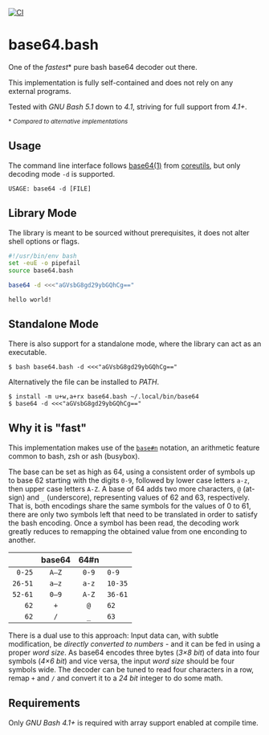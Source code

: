 [![CI](https://github.com/goregath/base64.bash/actions/workflows/tests.yml/badge.svg)](https://github.com/goregath/base64.bash/actions/workflows/tests.yml)


# base64.bash

One of the *fastest*&#x2A; pure bash base64 decoder out there.

This implementation is fully self-contained and does not rely on any external programs.

Tested with _GNU Bash 5.1_ down to _4.1_, striving for full support from _4.1+_.

<sub>&#x2A; *Compared to alternative implementations*</sub>

## Usage

The command line interface follows [base64(1)] from [coreutils], but only decoding mode `-d` is supported.

```plain
USAGE: base64 -d [FILE]
```

## Library Mode

The library is meant to be sourced without prerequisites, it does not alter shell options or flags.

```bash
#!/usr/bin/env bash
set -euE -o pipefail
source base64.bash

base64 -d <<<"aGVsbG8gd29ybGQhCg=="
```
```plain
hello world!
```

## Standalone Mode

There is also support for a standalone mode, where the library can act as an executable.

```plain
$ bash base64.bash -d <<<"aGVsbG8gd29ybGQhCg=="
```
Alternatively the file can be installed to *PATH*.
```
$ install -m u+w,a+rx base64.bash ~/.local/bin/base64
$ base64 -d <<<"aGVsbG8gd29ybGQhCg=="
```

## Why it is "fast"

This implementation makes use of the [`base#n`][bash(1)] notation, an arithmetic feature common to bash, zsh or ash (busybox).

The base can be set as high as 64, using a consistent order of symbols up to base 62 starting with the digits `0-9`, followed by lower case letters `a-z`, then upper case letters `A-Z`. A base of 64 adds two more characters, `@` (at-sign) and `_` (underscore), representing values of 62 and 63, respectively. That is, both encodings share the same symbols for the values of 0 to 61, there are only two symbols left that need to be translated in order to satisfy the bash encoding. Once a symbol has been read, the decoding work greatly reduces to remapping the obtained value from one enconding to another.

|         | base64 | 64#n  |         |
|--------:|:------:|:-----:|:--------|
| `0-25`  | `A–Z`  | `0-9` | `0-9`   |
| `26-51` | `a–z`  | `a-z` | `10-35` |
| `52-61` | `0–9`  | `A-Z` | `36-61` |
| `62`    | `+`    | `@`   | `62`    |
| `62`    | `/`    | `_`   | `63`    |

There is a dual use to this approach: Input data can, with subtle modification, be *directly converted to numbers* - and it can be fed in using a proper *word size*. As base64 encodes three bytes (*3×8 bit*) of data into four symbols (*4×6 bit*) and vice versa, the input *word size* should be four symbols wide. The decoder can be tuned to read four characters in a row, remap `+` and `/` and convert it to a *24 bit* integer to do some math.

## Requirements

Only _GNU Bash 4.1+_ is required with array support enabled at compile time.

[bash(1)]: http://www.kernel.org/doc/man-pages/online/pages/man1/bash.1.html#ARITHMETIC_EVALUATION "bash(1) Arithmetic Evaluation"
[base64(1)]: http://www.kernel.org/doc/man-pages/online/pages/man1/base64.1.html "Manpage of base64(1)"
[coreutils]: https://www.gnu.org/software/coreutils/manual/coreutils.html "GNU Coreutils Manual"